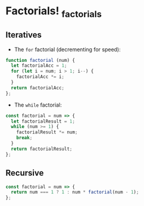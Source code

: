 # Factorials! <sub>factorials</sub>

## Iteratives

- The `for` factorial (decrementing for speed):

```js
function factorial (num) {
  let factorialAcc = 1;
  for (let i = num; i > 1; i--) {
    factorialAcc *= i;
  }
  return factorialAcc;
};
```


- The `while` factorial:

```js
const factorial = num => {
  let factorialResult = 1;
  while (num >= 1) {
    factorialResult *= num;
    break;
  }
  return factorialResult;
};
```

## Recursive

```js
const factorial = num => {
  return num === 1 ? 1 : num * factorial(num - 1);
};
```
